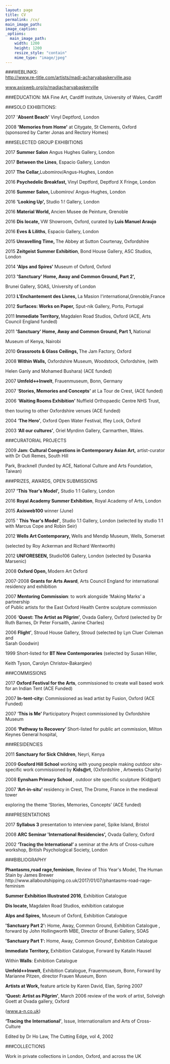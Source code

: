 ```yaml
---
layout: page
title: CV
permalink: /cv/
main_image_path:
image_caption:
_options:
  main_image_path:
    width: 1200
    height: 1200
    resize_style: "contain"
    mime_type: "image/jpeg"
---
```


###WEBLINKS:  
http://www.re-title.com/artists/madi-acharyabaskerville.asp

<a href="http://www.axisweb.org/p/madiacharyabaskerville">www.axisweb.org/p/madiacharyabaskerville</a>

###EDUCATION:
MA Fine Art, Cardiff Institute, University of Wales, Cardiff</p>

###SOLO EXHIBITIONS:

<p>2017   '<strong>Absent Beach'</strong> Vinyl Deptford, London</p>

<p>2008   <b>'Memories from Home'</b> at Citygate, St Clements, Oxford <br />
(sponsored by Carter Jonas and Rectory Homes)</p>

###SELECTED GROUP EXHIBITIONS  

<p>2017   <strong>Summer Salon</strong> Angus Hughes Gallery, London</p>
<p>2017  <strong> Between the Lines</strong>, Espacio Gallery, London</p>
<p>2017   <strong>The Cellar,</strong>Lubomirov/Angus-Hughes, London</p>
<p>2016   <strong>Psychedelic Breakfast, </strong>Vinyl Deptford,  Deptford X Fringe, London   </p>
<p>2016   <strong>Summer Salon, </strong>Lubomirov/ Angus-Hughes, London  </p>
<p>2016  <strong> 'Looking Up', </strong>Studio 1:! Gallery, London </p>
<p>2016   <strong>Material World, </strong>Ancien Musee de Peinture, Grenoble</p>
<p>2016  <strong> Dis locate, </strong>VW Showroom, Oxford,<strong> </strong>curated by<strong> Luis Manuel Araujo</strong></p>
<p>2016   <strong>Eves &amp; Liliths</strong>, Espacio Gallery, London</p>
<p>2015   <strong>Unravelling Time, </strong>The Abbey at Sutton Courtenay, Oxfordshire</p>

<p>2015   <strong>Zeitgeist Summer Exhibition</strong>, Bond House Gallery, ASC Studios, London</p>
<p>2014  <b>'Alps and Spires' </b> Museum of Oxford, Oxford</p>
<p>2013    <b>'Sanctuary' Home, Away and Common Ground, Part 2', </b></p>
<p><b>             </b>Brunei Gallery, SOAS, University of London</p>
<p>2013    <b>L'Enchantement des Livres, </b>La Masion I'international,Grenoble,France</p>
<p>2012    <b>Surfaces: Works on Paper,</b> Sput-nik Gallery, Porto, Portugal</p>
<p>2011     <b>Immediate Territory, </b>Magdalen Road Studios, Oxford (ACE, Arts Council England funded)</p>
<p>2011    <b>'Sanctuary' Home, Away and Common Ground, Part 1, </b>National </p>
<p>       Museum of Kenya, Nairobi</p>
<p>2010    <b>Grassroots &amp; Glass Ceilings, </b>The Jam Factory, Oxford</p>
<p>2008    <b>Within Walls,</b> Oxfordshire Museum, Woodstock, Oxfordshire, (with </p>
<p>       Helen Ganly and Mohamed Bushara)  (ACE funded)</p>
<p>2007     <b>Umfeld&lt;-&gt;Inwelt</b>, Frauenmuseum, Bonn, Germany</p>
<p>2007    &lsquo;<b>Stories, Memories and Concepts&rsquo;</b> at La Tour de Crest, (ACE funded)</p>
<p>2006   &lsquo;<b>Waiting Rooms Exhibition&rsquo;</b>  Nuffield Orthopaedic Centre NHS Trust, </p>
<p>       then touring to other Oxfordshire venues (ACE funded) </p>
<p>2004    &lsquo;<b>The Hero&rsquo;</b>, Oxford Open Water Festival, Ifley Lock, Oxford</p>
<p style="text-align:justify;text-justify:inter-ideograph">2003    <b>&lsquo;All our cultures&rsquo;</b>, Oriel Myrdinn Gallery, Carmarthen, Wales. </p>

###CURATORIAL PROJECTS  

<p>2009     <b>Jam: Cultural Congestions in Contemporary Asian Art,</b>  artist-curator  with Dr Outi Remes, South Hill </p>
<p>       Park, Bracknell (funded by ACE, National Culture  and Arts Foundation, Taiwan)</p>

###PRIZES, AWARDS, OPEN SUBMISSIONS  

<p>2017 <strong>'This Year's Model',</strong> Studio 1:1 Gallery, London</p>
<p>2016  <strong>Royal Academy Summer Exhibition</strong>, Royal Academy of Arts, London</p>
<p>2015  <strong>Axisweb100 </strong>winner (June)</p>
<p>2015 ' <strong>This Year's Model'</strong>, Studio 1.1 Gallery, London (selected by studio 1:1 with Marcus Cope and Robin Seir)</p>
<p>2012  <b>Wells Art Contemporary, </b>Wells and Mendip Museum, Wells, Somerset</p>
<p>      (selected by Roy Ackerman and Richard Wentworth)</p>
<p>2012   <b>UNFORESEEN, </b>Studio106 Gallery, London (selected by Dusanka Marsenic)</p>
<p>2008    <b>Oxford Open, </b>Modern Art Oxford</p>
<p>2007-2008  <b>Grants for Arts Award</b>,  Arts Council England for international <br />
              residency and exhibition</p>
<p>2007   <b>Mentoring Commission</b>: to work alongside &lsquo;Making Marks&rsquo; a partnership <br />
            of Public artists for the East Oxford Health Centre sculpture commission </p>
<p>2006  &lsquo;<b>Quest: The Artist as Pilgrim&rsquo;</b>, Ovada Gallery, Oxford (selected by Dr <br />
             Ruth Barnes, Dr Peter Forsaith, Janine Charles) </p>
<p>2006   <b>Flight&rsquo;</b>, Stroud House Gallery, Stroud (selected by Lyn Cluer Coleman and <br />
            Sarah Goodwin)</p>
<p>1999   Short-listed for <b>BT New Contemporaries</b>  (selected by Susan Hiller,     </p>
<p>             Keith Tyson, Carolyn Christov-Bakargiev)</p>

###COMMISSIONS  

<p>2017  <strong>Oxford Festival for the Arts</strong>, commissioned to create wall based work for an Indian Tent (ACE Funded)</p>
<p><b></b></p>
<p>2007 <b>In-tent-city:</b> Commissioned as lead artist by Fusion, Oxford (ACE Funded)</p>
<p>2007  &lsquo;<b>This is Me&rsquo; </b>Participatory Project commissioned by Oxfordshire Museum </p>
<p>2006  <b>&lsquo;Pathway to Recovery&rsquo; </b>Short-listed for public art commission, Milton    Keynes General hospital,</p>

###RESIDENCIES  

<p>2011    <b>Sanctuary for Sick Children</b>, Neyri, Kenya</p>
<p>2009    <b>Gosford Hill School </b>working with young people  making outdoor site-specific work commissioned by <b>Kids@rt</b>, (Oxfordshire , Artweeks  Charity) </p>
<p>2008     <b>Eynsham Primary School </b>, outdoor site specific sculpture (Kid@art)  </p>
<p>2007<b>  &lsquo;Art-in-situ&rsquo;</b> residency in Crest, The Drome, France in the  medieval tower </p>
<p>               exploring the theme &lsquo;Stories, Memories, Concepts&rsquo; (ACE  funded)</p>

###PRESENTATIONS  

<p>2017   <strong>Syllabus 3</strong> presentation to interview panel, Spike Island, Bristol</p>
<p></p>
<p>2008 <b>ARC Seminar 'International Residencies',</b> Ovada Gallery, Oxford</p>
<p>2002 <b>&lsquo;Tracing the International&rsquo; </b>a seminar at the Arts of Cross-culture workshop, British Psychological Society, London</p>

###BIBLIOGRAPHY  

<p><strong>Phantasms,road rage,feminism</strong>, Review of This Year's Model, The Human Stain by James Brewer http://www.allaboutshipping.co.uk/2017/01/07/phantasms-road-rage-feminism </p>
<p><strong>Summer Exhibition Illustrated 2016</strong>, Exhibition Catalogue</p>

<p><b>Dis locate, </b>Magdalen Road Studios, exhibition catalogue</p>
<p><b>Alps and Spires,</b> Museum of Oxford, Exhibition Catalogue</p>
<p><b>'Sanctuary Part 2': </b>Home, Away, Common Ground, Exhibition Catalogue , forward by John Hollingworth MBE, Director of Brunei Gallery, SOAS</p>
<p><b>'Sanctuary Part 1': </b>Home, Away, Common Ground', Exhibition Catalogue</p>
<p><b>Immediate Territory, </b>Exhibition Catalogue, Forward by Katalin Hausel</p>
<p>Within<b> Walls</b>: Exhibition Catalogue</p>
<p><b>Umfeld&lt;-&gt;Inwelt</b>, Exhibition Catalogue, Frauenmuseum, Bonn, Forward by Marianne Pitzen, director Frauen Museum, Bonn</p>
<p><b>Artists at Work, </b>feature article by Karen David, Elan, Spring 2007</p>
<p><b>&lsquo;Quest: Artist as Pilgrim&rsquo;</b>, March 2006 review of the work of artist, Solveigh Goett at Ovada gallery, Oxford </p>
<p>(<a href="http://www.a-n.co.uk/">www.a-n.co.uk</a>)</p>
<p><b>&lsquo;Tracing the International&rsquo;</b>, Issue, Internationalism and Arts of Cross-Culture</p>
<p>Edited by Dr Ho Law, The Cutting Edge, vol 4, 2002</p>

###COLLECTIONS  

<p>Work in private collections in London, Oxford, and across the UK </p>
